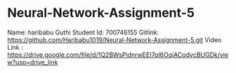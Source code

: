 # Neural-Network-Assignment-5
Name: haribabu Guthi
Student Id: 700746155
Gitlink: https://github.com/Haribabu1019/Neural-Network-Assignment-5.git
Video Link : https://drive.google.com/file/d/1Q2BWsPidnrwEEI7ql6OqiACqdycBUGDk/view?usp=drive_link
